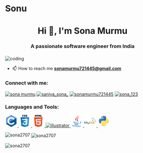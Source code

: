 # Sonu
<h1 align="center">Hi 👋, I'm Sona Murmu</h1>
<h3 align="center">A passionate software engineer from India</h3>
<img align ="middle" alt="coding" width="400" src="https://media.tenor.com/S59bPkT0pqcAAAAC/programming.gif">

- 📫 How to reach me **sonamurmu721445@gmail.com**

<h3 align="left">Connect with me:</h3>
<p align="left">
<a href="https://linkedin.com/in/sona murmu" target="blank"><img align="center" src="https://raw.githubusercontent.com/rahuldkjain/github-profile-readme-generator/master/src/images/icons/Social/linked-in-alt.svg" alt="sona murmu" height="30" width="40" /></a>
<a href="https://instagram.com/saniya_sona_" target="blank"><img align="center" src="https://raw.githubusercontent.com/rahuldkjain/github-profile-readme-generator/master/src/images/icons/Social/instagram.svg" alt="saniya_sona_" height="30" width="40" /></a>
<a href="https://www.leetcode.com/sonamurmu721445" target="blank"><img align="center" src="https://raw.githubusercontent.com/rahuldkjain/github-profile-readme-generator/master/src/images/icons/Social/leet-code.svg" alt="sonamurmu721445" height="30" width="40" /></a>
<a href="https://auth.geeksforgeeks.org/user/sona_123" target="blank"><img align="center" src="https://raw.githubusercontent.com/rahuldkjain/github-profile-readme-generator/master/src/images/icons/Social/geeks-for-geeks.svg" alt="sona_123" height="30" width="40" /></a>
</p>

<h3 align="left">Languages and Tools:</h3>
<p align="left"> <a href="https://www.cprogramming.com/" target="_blank" rel="noreferrer"> <img src="https://raw.githubusercontent.com/devicons/devicon/master/icons/c/c-original.svg" alt="c" width="40" height="40"/> </a> <a href="https://www.w3schools.com/css/" target="_blank" rel="noreferrer"> <img src="https://raw.githubusercontent.com/devicons/devicon/master/icons/css3/css3-original-wordmark.svg" alt="css3" width="40" height="40"/> </a> <a href="https://www.w3.org/html/" target="_blank" rel="noreferrer"> <img src="https://raw.githubusercontent.com/devicons/devicon/master/icons/html5/html5-original-wordmark.svg" alt="html5" width="40" height="40"/> </a> <a href="https://www.adobe.com/in/products/illustrator.html" target="_blank" rel="noreferrer"> <img src="https://www.vectorlogo.zone/logos/adobe_illustrator/adobe_illustrator-icon.svg" alt="illustrator" width="40" height="40"/> </a> <a href="https://www.java.com" target="_blank" rel="noreferrer"> <img src="https://raw.githubusercontent.com/devicons/devicon/master/icons/java/java-original.svg" alt="java" width="40" height="40"/> </a> <a href="https://www.mysql.com/" target="_blank" rel="noreferrer"> <img src="https://raw.githubusercontent.com/devicons/devicon/master/icons/mysql/mysql-original-wordmark.svg" alt="mysql" width="40" height="40"/> </a> <a href="https://www.python.org" target="_blank" rel="noreferrer"> <img src="https://raw.githubusercontent.com/devicons/devicon/master/icons/python/python-original.svg" alt="python" width="40" height="40"/> </a> </p>

<p><img align="left" src="https://github-readme-stats.vercel.app/api/top-langs?username=sona2707&show_icons=true&locale=en&layout=compact" alt="sona2707" /></p>

<p>&nbsp;<img align="center" src="https://github-readme-stats.vercel.app/api?username=sona2707&show_icons=true&locale=en" alt="sona2707" /></p>

<p><img align="center" src="https://github-readme-streak-stats.herokuapp.com/?user=sona2707&" alt="sona2707" /></p>
